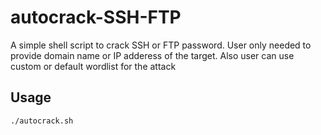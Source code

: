 # autocrack-SSH-FTP

A simple shell script to crack SSH or FTP password. User only needed to provide domain name or IP adderess of the target.
Also user can use custom or default wordlist for the attack

## Usage

```bash
./autocrack.sh
```
